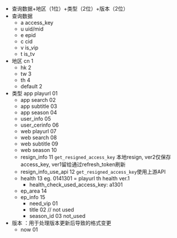 + 查询数据+地区（1位）+类型（2位）+版本（2位）
+ 查询数据 
    + a access_key
    + u uid/mid
    + e epid
    + c cid
    + v is_vip
    + t is_tv
+ 地区 cn 1
    + hk 2
    + tw 3
    + th 4
    + default 2
+ 类型 app playurl 01
    + app search 02
    + app subtitle 03
    + app season 04
    + user_info 05
    + user_cerinfo 06
    + web playurl 07
    + web search 08
    + web subtitle 09
    + web season 10
    + resign_info 11 `get_resigned_access_key` 本地resign, ver2仅保存access_key, ver1留给通过refresh_token刷新
    + resign_info_use_api 12 `get_resigned_access_key`使用上游API
    + health 13 eg. 0141301 = playurl th health ver.1
      + health_check_used_access_key: a1301
    + ep_area 14
    + ep_info 15
      + need_vip 01
      + title 02 // not used
      + season_id 03 not_used
+ 版本 ：用于处理版本更新后导致的格式变更
    + now 01